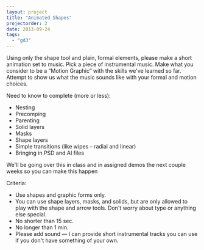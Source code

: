 ```yaml
---
layout: project
title: "Animated Shapes"
projectorder: 2
date: 2013-09-24
tags:
  - "gd3"
---
```


Using only the shape tool and plain, formal elements, please make a short animation set to music.
Pick a piece of instrumental music. 
Make what you consider to be a “Motion Graphic” with the skills we've learned so far. 
Attempt to show us what the music sounds like with your formal and motion choices.

Need to know to complete (more or less):
- Nesting
- Precomping
- Parenting
- Solid layers
- Masks
- Shape layers
- Simple transitions (like wipes - radial and linear)
- Bringing in PSD and AI files

We'll be going over this in class and in assigned demos the next couple weeks so you can make this happen

Criteria:

- Use shapes and graphic forms only.
- You can use shape layers, masks, and solids, but are only allowed to play with the shape and arrow tools. Don't worry about type or anything else special.
- No shorter than 15 sec.
- No longer than 1 min.
- Please add sound — I can provide short instrumental tracks you can use if you don't have something of your own.
